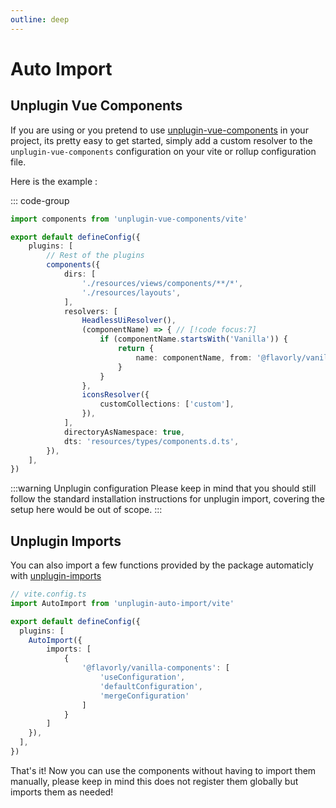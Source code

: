 ```yaml
---
outline: deep
---
```


# Auto Import


## Unplugin Vue Components

If you are using or you pretend to use [unplugin-vue-components](https://github.com/antfu/unplugin-vue-components) in your project, its pretty easy to get started,
simply add a custom resolver to the `unplugin-vue-components` configuration on your vite or rollup configuration file.


Here is the example :

::: code-group
```ts [vite.config.ts]
import components from 'unplugin-vue-components/vite'

export default defineConfig({
    plugins: [
        // Rest of the plugins
        components({
            dirs: [
                './resources/views/components/**/*',
                './resources/layouts',
            ],
            resolvers: [
                HeadlessUiResolver(),
                (componentName) => { // [!code focus:7]
                    if (componentName.startsWith('Vanilla')) {
                        return {
                            name: componentName, from: '@flavorly/vanilla-components',
                        }
                    }
                },
                iconsResolver({
                    customCollections: ['custom'],
                }),
            ],
            directoryAsNamespace: true,
            dts: 'resources/types/components.d.ts',
        }),
    ],
})
```

:::warning Unplugin configuration
Please keep in mind that you should still follow the standard installation instructions for unplugin import, covering the setup here would be out of scope.
:::

## Unplugin Imports

You can also import a few functions provided by the package automaticly with [unplugin-imports](https://github.com/antfu/unplugin-auto-import)

```ts [vite.config.ts]
// vite.config.ts
import AutoImport from 'unplugin-auto-import/vite'

export default defineConfig({
  plugins: [
    AutoImport({
        imports: [
            {
                '@flavorly/vanilla-components': [
                    'useConfiguration',
                    'defaultConfiguration',
                    'mergeConfiguration'
                ]
            }
        ]
    }),
  ],
})
```

That's it! Now you can use the components without having to import them manually, please keep in mind this does not register them globally but imports them as needed!
